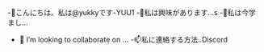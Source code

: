 -👋こんにちは、私は@yukkyです-YUU1
-👀私は興味があります...s
-🌱私は今学まし...
- 💞️ I’m looking to collaborate on ...
-📫私に連絡する方法..Discord

<!---
yukky-YUU1/yukky-YUU1 is a ✨ special ✨ repository because its `README.md` (this file) appears on your GitHub profile.
You can click the Preview link to take a look at your changes.
--->
